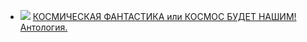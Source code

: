 * ![](/books/sf_space/Антон%20Первушин/КОСМИЧЕСКАЯ%20ФАНТАСТИКА%20или%20КОСМОС%20БУДЕТ%20НАШИМ!%20Антология..jpg) [КОСМИЧЕСКАЯ ФАНТАСТИКА или КОСМОС БУДЕТ НАШИМ! Антология.](/books/sf_space/Антон%20Первушин/КОСМИЧЕСКАЯ%20ФАНТАСТИКА%20или%20КОСМОС%20БУДЕТ%20НАШИМ!%20Антология.)